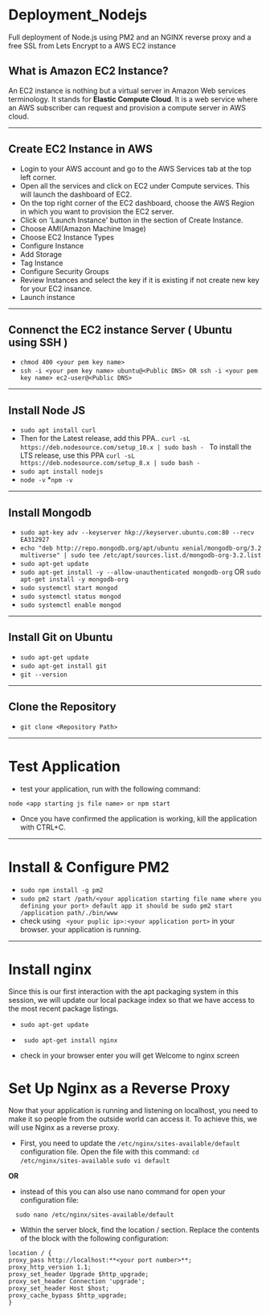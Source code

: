 # Deployment_Nodejs
Full deployment of Node.js using PM2 and an NGINX reverse proxy and a free SSL from Lets Encrypt to a AWS EC2 instance

## What is Amazon EC2 Instance?
An EC2 instance is nothing but a virtual server in Amazon Web services terminology. It stands for **Elastic Compute Cloud**. It is a web service where an AWS subscriber can request and provision a compute server in AWS cloud.

---

## Create EC2 Instance in AWS

* Login to your AWS account and go to the AWS Services tab at the top left corner.
* Open all the services and click on EC2 under Compute services. This will launch the dashboard of EC2.
* On the top right corner of the EC2 dashboard, choose the AWS Region in which you want to provision the EC2 server.
* Click on 'Launch Instance' button in the section of Create Instance.
* Choose AMI(Amazon Machine Image)
* Choose EC2 Instance Types
* Configure Instance
* Add Storage
* Tag Instance
* Configure Security Groups
* Review Instances and select the key if it is existing if not create new key for your EC2 insance.
* Launch instance

---

## Connenct the EC2 instance Server ( Ubuntu using SSH ) 

* ``` chmod 400 <your pem key name> ```
* ```ssh -i <your pem key name> ubuntu@<Public DNS> OR ssh -i <your pem key name> ec2-user@<Public DNS>```

---
  
## Install Node JS

* ```sudo apt install curl```
* Then for the Latest release, add this PPA..
```curl -sL https://deb.nodesource.com/setup_10.x | sudo bash - ```
To install the LTS release, use this PPA
```curl -sL https://deb.nodesource.com/setup_8.x | sudo bash - ```
* ```sudo apt install nodejs```
* ```node -v```
*```npm -v```
---
  
## Install Mongodb

* ``` sudo apt-key adv --keyserver hkp://keyserver.ubuntu.com:80 --recv EA312927 ```
* ``` echo "deb http://repo.mongodb.org/apt/ubuntu xenial/mongodb-org/3.2 multiverse" | sudo tee /etc/apt/sources.list.d/mongodb-org-3.2.list ```
* ``` sudo apt-get update ```
* ``` sudo apt-get install -y --allow-unauthenticated mongodb-org ``` OR ``` sudo apt-get install -y mongodb-org  ```
* ``` sudo systemctl start mongod ```
* ``` sudo systemctl status mongod ```
* ``` sudo systemctl enable mongod ```

---

## Install Git on Ubuntu

* ```sudo apt-get update```
* ```sudo apt-get install git```
* ```git --version```

---

## Clone the Repository

* ```git clone <Repository Path> ```

---

# Test Application

* test your application, run <app starting js file name> with the following command:
  
``` node <app starting js file name> or npm start ```

* Once you have confirmed the application is working, kill the application with CTRL+C.
---

# Install & Configure PM2

* ```sudo npm install -g pm2```
* ```sudo pm2 start /path/<your application starting file name where you defining your port> default app it should be sudo pm2 start /application path/./bin/www ```
* check using 
``` <your puplic ip>:<your application port>```
in your browser. your application is running.
---

# Install nginx

Since this is our first interaction with the apt packaging system in this session, we will update our local package index so that we have access to the most recent package listings.

* ``` sudo apt-get update ```

* ``` sudo apt-get install nginx```
* check in your browser enter <your puplic ip> you will get Welcome to nginx screen


# Set Up Nginx as a Reverse Proxy

Now that your application is running and listening on localhost, you need to make it so people from the outside world can access it. To achieve this, we will use Nginx as a reverse proxy.
* First, you need to update the ```/etc/nginx/sites-available/default``` configuration file. 
Open the file with this command:
``` cd /etc/nginx/sites-available ```
```sudo vi default```
 
**OR**
* instead of this you can also use nano command for open your configuration file: 

```  sudo nano /etc/nginx/sites-available/default```


* Within the server block, find the location / section. Replace the contents of the block with the following configuration:


```
location / {
proxy_pass http://localhost:**<your port number>**;
proxy_http_version 1.1;
proxy_set_header Upgrade $http_upgrade;
proxy_set_header Connection 'upgrade';
proxy_set_header Host $host;
proxy_cache_bypass $http_upgrade;
}
```
